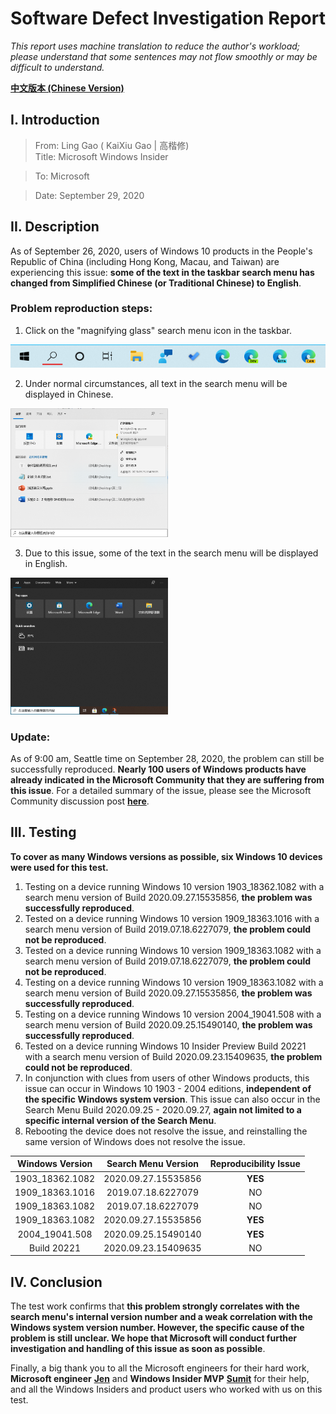 # Software Defect Investigation Report

*This report uses machine translation to reduce the author's workload; please understand that some sentences may not flow smoothly or may be difficult to understand.*

[**中文版本 (Chinese Version)**](https://github.com/Lingggao/SDIR2/blob/master/README_CN.md#%E8%BD%AF-%E4%BB%B6-%E7%BC%BA-%E9%99%B7-%E8%B0%83-%E6%9F%A5-%E6%8A%A5-%E5%91%8A)

## I. Introduction

> From: Ling Gao ( KaiXiu Gao | 高楷修)  
> Title: Microsoft Windows Insider

> To: Microsoft

> Date: September 29, 2020

## II. Description

As of September 26, 2020, users of Windows 10 products in the People's Republic of China (including Hong Kong, Macau, and Taiwan) are experiencing this issue: **some of the text in the taskbar search menu has changed from Simplified Chinese (or Traditional Chinese) to English**.

### Problem reproduction steps:

1. Click on the "magnifying glass" search menu icon in the taskbar.

![Search](https://github.com/Lingggao/SDIR2/blob/master/1.png?raw=true)

2. Under normal circumstances, all text in the search menu will be displayed in Chinese.

<img src="https://github.com/Lingggao/SDIR2/blob/master/2.png?raw=true" width = "50%" />

3. Due to this issue, some of the text in the search menu will be displayed in English.

<img src="https://github.com/Lingggao/SDIR2/blob/master/3.png?raw=true" width = "50%" />

### Update:

As of 9:00 am, Seattle time on September 28, 2020, the problem can still be successfully reproduced. **Nearly 100 users of Windows products have already indicated in the Microsoft Community that they are suffering from this issue**. For a detailed summary of the issue, please see the Microsoft Community discussion post [**here**](https://answers.microsoft.com/zh-hans/windows/forum/all/2020-%e5%b9%b4-9-%e6%9c%88-26-%e6%97%a5/59ebb312-fbdd-4d6a-9e2a-c9eac7763125).

## III. Testing

**To cover as many Windows versions as possible, six Windows 10 devices were used for this test.**

1. Testing on a device running Windows 10 version 1903_18362.1082 with a search menu version of Build 2020.09.27.15535856, **the problem was successfully reproduced**.
2. Tested on a device running Windows 10 version 1909_18363.1016 with a search menu version of Build 2019.07.18.6227079, **the problem could not be reproduced**.
3. Tested on a device running Windows 10 version 1909_18363.1082 with a search menu version of Build 2019.07.18.6227079, **the problem could not be reproduced**.
4. Testing on a device running Windows 10 version 1909_18363.1082 with a search menu version of Build 2020.09.27.15535856, **the problem was successfully reproduced**.
5. Testing on a device running Windows 10 version 2004_19041.508 with a search menu version of Build 2020.09.25.15490140, **the problem was successfully reproduced**.
6. Tested on a device running Windows 10 Insider Preview Build 20221 with a search menu version of Build 2020.09.23.15409635, **the problem could not be reproduced**.
7. In conjunction with clues from users of other Windows products, this issue can occur in Windows 10 1903 - 2004 editions, **independent of the specific Windows system version**. This issue can also occur in the Search Menu Build 2020.09.25 - 2020.09.27, **again not limited to a specific internal version of the Search Menu**.
8. Rebooting the device does not resolve the issue, and reinstalling the same version of Windows does not resolve the issue.

| Windows Version | Search Menu Version | Reproducibility Issue |
| :-------------: | :-----------------: | :-------------------: |
| 1903_18362.1082 | 2020.09.27.15535856 |        **YES**        |
| 1909_18363.1016 | 2019.07.18.6227079  |          NO           |
| 1909_18363.1082 | 2019.07.18.6227079  |          NO           |
| 1909_18363.1082 | 2020.09.27.15535856 |        **YES**        |
| 2004_19041.508  | 2020.09.25.15490140 |        **YES**        |
|   Build 20221   | 2020.09.23.15409635 |          NO           |

## IV. Conclusion

The test work confirms that **this problem strongly correlates with the search menu's internal version number and a weak correlation with the Windows system version number. However, the specific cause of the problem is still unclear. We hope that Microsoft will conduct further investigation and handling of this issue as soon as possible**.

Finally, a big thank you to all the Microsoft engineers for their hard work, **Microsoft engineer** [**Jen**](https://twitter.com/JenMsft) and **Windows Insider MVP** [**Sumit**](https://twitter.com/_sumitdhiman) for their help, and all the Windows Insiders and product users who worked with us on this test.